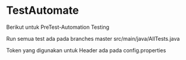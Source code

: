 # TestAutomate
Berikut untuk PreTest-Automation Testing

Run semua test ada pada branches master src/main/java/AllTests.java

Token yang digunakan untuk Header ada pada config.properties 
